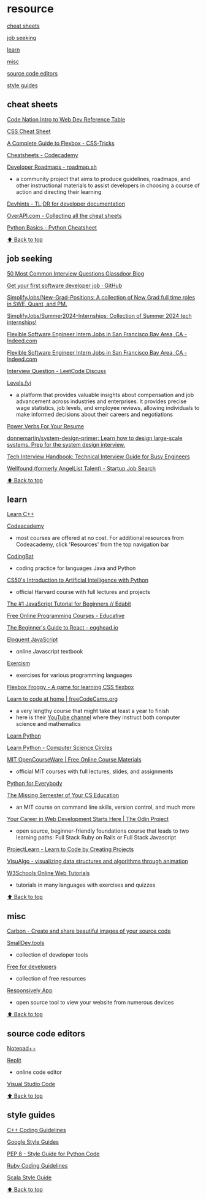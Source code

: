 # resource

[cheat sheets](https://github.com/kennytrbl/resource#cheat-sheets)

[job seeking](https://github.com/kennytrbl/resource#job-seeking)

[learn](https://github.com/kennytrbl/resource#learn)

[misc](https://github.com/kennytrbl/resource#misc)

[source code editors](https://github.com/kennytrbl/resource#source-code-editors)

[style guides](https://github.com/kennytrbl/resource#style-guides)

## cheat sheets
[Code Nation Intro to Web Dev Reference Table](https://docs.google.com/document/d/17leZ9FuNE2PPSTsxGXhfgInT0DgNByN6NyeeUbaSaVg)

[CSS Cheat Sheet](https://courses.cs.washington.edu/courses/cse154/15sp/cheat-sheets/css-cheat-sheet.pdf)

[A Complete Guide to Flexbox - CSS-Tricks](https://css-tricks.com/snippets/css/a-guide-to-flexbox/)

[Cheatsheets - Codecademy](https://www.codecademy.com/resources/cheatsheets/all)

[Developer Roadmaps - roadmap.sh](https://roadmap.sh/)
- a community project that aims to produce guidelines, roadmaps, and other instructional materials to assist developers in choosing a course of action and directing their learning

[Devhints - TL;DR for developer documentation](https://devhints.io/)

[OverAPI.com - Collecting all the cheat sheets](https://overapi.com/)

[Python Basics - Python Cheatsheet](https://www.pythoncheatsheet.org/cheatsheet/basics)

[⬆️ Back to top](https://kennytrbl.github.io/resource/)

## job seeking
[50 Most Common Interview Questions  Glassdoor Blog](https://www.glassdoor.com/blog/common-interview-questions/)

[Get your first software developer job · GitHub](https://github.com/readme/guides/first-job-in-tech)

[SimplifyJobs/New-Grad-Positions: A collection of New Grad full time roles in SWE, Quant, and PM.](https://github.com/SimplifyJobs/New-Grad-Positions)

[SimplifyJobs/Summer2024-Internships: Collection of Summer 2024 tech internships!](https://github.com/SimplifyJobs/Summer2024-Internships)

[Flexible Software Engineer Intern Jobs in San Francisco Bay Area, CA - Indeed.com](https://www.indeed.com/jobs?q=software%20engineer%20intern&l=San%20Francisco%20Bay%20Area%2C%20CA)

[Flexible Software Engineer Intern Jobs in San Francisco Bay Area, CA - Indeed.com](https://www.indeed.com/jobs?q=software%20engineer&l=San%20Francisco%20Bay%20Area%2C%20CA)

[Interview Question - LeetCode Discuss](https://leetcode.com/discuss/interview-question?currentPage=1&orderBy=hot&query)

[Levels.fyi](https://www.levels.fyi/)
- a platform that provides valuable insights about compensation and job advancement across industries and enterprises. It provides precise wage statistics, job levels, and employee reviews, allowing individuals to make informed decisions about their careers and negotiations

[Power Verbs For Your Resume](https://careerservices.uni.edu/sites/default/files/docs/resume_verbs.pdf)

[donnemartin/system-design-primer: Learn how to design large-scale systems. Prep for the system design interview.](https://github.com/donnemartin/system-design-primer)

[Tech Interview Handbook: Technical Interview Guide for Busy Engineers](https://www.techinterviewhandbook.org/)

[Wellfound (formerly AngelList Talent) - Startup Job Search](https://wellfound.com/)

[⬆️ Back to top](https://kennytrbl.github.io/resource/)

## learn
[Learn C++](https://www.learncpp.com/)

[Codeacademy](https://www.codecademy.com/catalog)
- most courses are offered at no cost. For additional resources from Codeacademy, click 'Resources' from the top navigation bar

[CodingBat](https://codingbat.com/java)
- coding practice for languages Java and Python

[CS50's Introduction to Artificial Intelligence with Python](https://cs50.harvard.edu/ai)
- official Harvard course with full lectures and projects

[The #1 JavaScript Tutorial for Beginners // Edabit](https://edabit.com/tutorial/javascript)

[Free Online Programming Courses - Educative](https://www.educative.io/explore/free)

[The Beginner's Guide to React - egghead.io](https://egghead.io/courses/the-beginner-s-guide-to-react)

[Eloquent JavaScript](https://eloquentjavascript.net/)
- online Javascript textbook

[Exercism](https://exercism.org/)
- exercises for various programming languages

[Flexbox Froggy - A game for learning CSS flexbox](https://flexboxfroggy.com/)

[Learn to code at home | freeCodeCamp.org](https://www.freecodecamp.org/)
- a very lengthy course that might take at least a year to finish
- here is their [YouTube channel](https://www.youtube.com/channel/UC8butISFwT-Wl7EV0hUK0BQ) where they instruct both computer science and mathematics

[Learn Python](https://www.learnpython.org/)

[Learn Python - Computer Science Circles](https://cscircles.cemc.uwaterloo.ca/)

[MIT OpenCourseWare | Free Online Course Materials](https://ocw.mit.edu/search/?d=Electrical%20Engineering%20and%20Computer%20Science&s=department_course_numbers.sort_coursenum)
- official MIT courses with full lectures, slides, and assignments

[Python for Everybody](https://books.trinket.io/pfe/index.html)

[The Missing Semester of Your CS Education](https://missing.csail.mit.edu/)
- an MIT course on command line skills, version control, and much more

[Your Career in Web Development Starts Here | The Odin Project](https://www.theodinproject.com/)
- open source, beginner-friendly foundations course that leads to two learning paths: Full Stack Ruby on Rails or Full Stack Javascript

[ProjectLearn - Learn to Code by Creating Projects](https://projectlearn.io/)

[VisuAlgo - visualizing data structures and algorithms through animation](https://visualgo.net/en)

[W3Schools Online Web Tutorials](https://www.w3schools.com/)
- tutorials in many languages with exercises and quizzes

[⬆️ Back to top](https://kennytrbl.github.io/resource/)

## misc
[Carbon - Create and share beautiful images of your source code](https://carbon.now.sh/)

[SmallDev.tools](https://smalldev.tools/)
- collection of developer tools

[Free for developers](https://free-for.dev/#/)
- collection of free resources

[Responsively App](https://responsively.app/)
- open source tool to view your website from numerous devices

[⬆️ Back to top](https://kennytrbl.github.io/resource/)

## source code editors
[Notepad++](https://notepad-plus-plus.org/)

[Replit](https://replit.com/)
- online code editor

[Visual Studio Code](https://code.visualstudio.com/)

[⬆️ Back to top](https://kennytrbl.github.io/resource/)

## style guides
[C++ Coding Guidelines](https://clearwater.readthedocs.io/en/stable/Clearwater_CPP_Coding_Guidelines.html)

[Google Style Guides](https://google.github.io/styleguide/)

[PEP 8 - Style Guide for Python Code](https://peps.python.org/pep-0008/)

[Ruby Coding Guidelines](https://clearwater.readthedocs.io/en/stable/Clearwater_Ruby_Coding_Guidelines.html)

[Scala Style Guide](https://docs.scala-lang.org/style/)

[⬆️ Back to top](https://kennytrbl.github.io/resource/)
